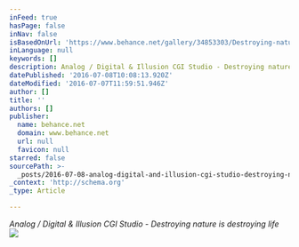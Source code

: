 ```yaml
---
inFeed: true
hasPage: false
inNav: false
isBasedOnUrl: 'https://www.behance.net/gallery/34853303/Destroying-nature-is-destroying-life'
inLanguage: null
keywords: []
description: Analog / Digital & Illusion CGI Studio - Destroying nature is destroying life
datePublished: '2016-07-08T10:08:13.920Z'
dateModified: '2016-07-07T11:59:51.946Z'
author: []
title: ''
authors: []
publisher:
  name: behance.net
  domain: www.behance.net
  url: null
  favicon: null
starred: false
sourcePath: >-
  _posts/2016-07-08-analog-digital-and-illusion-cgi-studio-destroying-nature-i.md
_context: 'http://schema.org'
_type: Article

---
```

_Analog / Digital & Illusion CGI Studio - Destroying nature is destroying life_
![](https://mir-s3-cdn-cf.behance.net/project_modules/1400/2de0bf34853303.56e048856826e.jpg)
